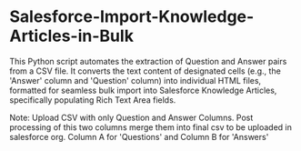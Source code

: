 # Salesforce-Import-Knowledge-Articles-in-Bulk
This Python script automates the extraction of Question and Answer pairs from a CSV file. It converts the text content of designated cells (e.g., the 'Answer' column and 'Question' column) into individual HTML files, formatted for seamless bulk import into Salesforce Knowledge Articles, specifically populating Rich Text Area fields.

Note: Upload CSV with only Question and Answer Columns. Post processing of this two columns merge them into final csv to be uploaded in salesforce org. Column A for 'Questions' and Column B for 'Answers'
